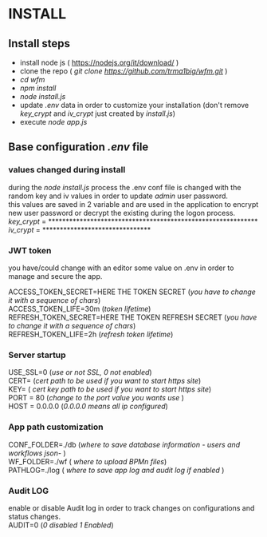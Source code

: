 # INSTALL
## Install steps
 + install node js ( https://nodejs.org/it/download/ )
 + clone the repo ( _git clone https://github.com/trma1big/wfm.git_ )
 + _cd wfm_
 + _npm install_
 + _node install.js_
 + update _.env_ data in order to customize your installation (don't remove _key_crypt_ and _iv_crypt_ just created by _install.js_)
 + execute _node app.js_

## Base configuration _.env_ file
### values changed during install
during the _node install.js_ process the .env conf file is changed with the random key and iv values in order to update _admin_ user password.<br>
this values are saved in 2 variable and are used in the application to encrypt new user password or decrypt the existing during the logon process.<br>
_key_crypt_ = ************************************************************<br>
_iv_crypt_ = *******************************<br>
### JWT token
you have/could change with an editor some value on .env in order to manage and secure the app.<br>

ACCESS_TOKEN_SECRET=HERE THE TOKEN SECRET (_you have to change it with a sequence of chars_)<br>
ACCESS_TOKEN_LIFE=30m (_token lifetime_)<br>
REFRESH_TOKEN_SECRET=HERE THE TOKEN REFRESH SECRET (_you have to change it with a sequence of chars_)<br>
REFRESH_TOKEN_LIFE=2h (_refresh token lifetime_)<br>

### Server startup
USE_SSL=0 (_use or not SSL, 0 not enabled_)<br>
CERT= (_cert path to be used if you want to start https site_)<br>
KEY= ( _cert key path to be used if you want to start https site_)<br>
PORT = 80 (_change to the port value you wants use_ )<br>
HOST = 0.0.0.0 (_0.0.0.0 means all ip configured_)<br>

### App path customization
CONF_FOLDER=./db (_where to save database information - users and workflows json-_ )<br>
WF_FOLDER=./wf ( _where to upload BPMn files_)<br>
PATHLOG=./log ( _where to save app log and audit log if enabled_  )<br>

### Audit LOG
enable or disable Audit log in order to track changes on configurations and status changes.<br>
AUDIT=0 (_0 disabled 1 Enabled_)<br>